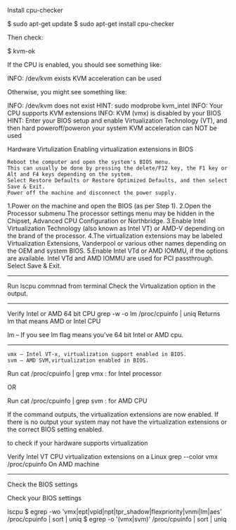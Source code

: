      
Install cpu-checker

$ sudo apt-get update
$ sudo apt-get install cpu-checker

Then check:

$ kvm-ok

If the CPU is enabled, you should see something like:

INFO: /dev/kvm exists
KVM acceleration can be used

Otherwise, you might see something like:

INFO: /dev/kvm does not exist
HINT:   sudo modprobe kvm_intel
INFO: Your CPU supports KVM extensions
INFO: KVM (vmx) is disabled by your BIOS
HINT: Enter your BIOS setup and enable Virtualization Technology (VT),
      and then hard poweroff/poweron your system
KVM acceleration can NOT be used

Hardware Virtulization
Enabling virtualization extensions in BIOS

    Reboot the computer and open the system's BIOS menu. 
    This can usually be done by pressing the delete/F12 key, the F1 key or Alt and F4 keys depending on the system.
    Select Restore Defaults or Restore Optimized Defaults, and then select Save & Exit.
    Power off the machine and disconnect the power supply.

1.Power on the machine and open the BIOS (as per Step 1).
2.Open the Processor submenu The processor settings menu may be hidden in the Chipset, Advanced CPU Configuration or Northbridge.
3.Enable Intel Virtualization Technology (also known as Intel VT) or AMD-V depending on the brand of the processor. 
4.The virtualization extensions may be labeled Virtualization Extensions, Vanderpool or various other names depending on the OEM and system BIOS.
5.Enable Intel VTd or AMD IOMMU, if the options are available. Intel VTd and AMD IOMMU are used for PCI passthrough.
Select Save & Exit. 

*******************************

  Run lscpu commnad from terminal
  Check the Virtualization option in the output.
******************************************

Verify Intel or AMD 64 bit CPU
 grep -w -o lm /proc/cpuinfo | uniq
 Returns lm that means  AMD or Intel CPU


lm – If you see lm flag means you’ve 64 bit Intel or AMD cpu.
**************************************

    vmx – Intel VT-x, virtualization support enabled in BIOS.
    svm – AMD SVM,virtualization enabled in BIOS.
  Run cat /proc/cpuinfo | grep vmx  : for Intel processor

  OR
 
   Run cat /proc/cpuinfo | grep svm : for AMD CPU

  If the command outputs, the virtualization extensions are now enabled. 
  If there is no output your system may not have the virtualization extensions or the correct BIOS setting enabled. 

to check if your hardware supports virtualization

Verify Intel VT CPU virtualization extensions on a Linux
grep --color vmx /proc/cpuinfo
  On AMD machine
   ***********************


  Check the BIOS settings


Check your BIOS settings

  lscpu
$ egrep -wo 'vmx|ept|vpid|npt|tpr_shadow|flexpriority|vnmi|lm|aes' /proc/cpuinfo | sort | uniq
$ egrep -o '(vmx|svm)' /proc/cpuinfo | sort | uniq


